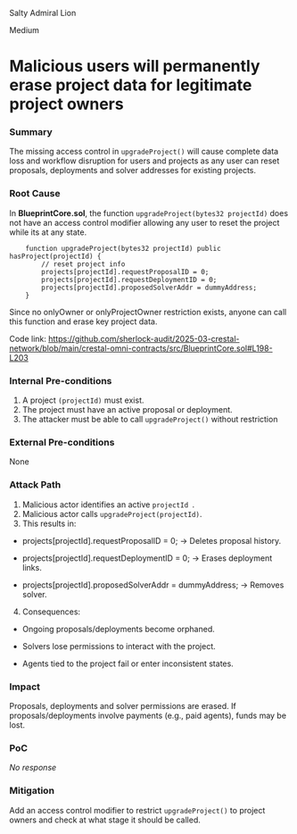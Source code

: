 Salty Admiral Lion

Medium

# Malicious users will permanently erase project data for legitimate project owners

### Summary

 The missing access control in `upgradeProject()` will cause complete data loss and workflow disruption for users and projects as any user can reset proposals, deployments and solver addresses for existing projects.

### Root Cause

In **BlueprintCore.sol**, the function `upgradeProject(bytes32 projectId)` does not have an access control modifier allowing any user to reset the project while its at any state.

```solidity
    function upgradeProject(bytes32 projectId) public hasProject(projectId) {
        // reset project info
        projects[projectId].requestProposalID = 0;
        projects[projectId].requestDeploymentID = 0;
        projects[projectId].proposedSolverAddr = dummyAddress;
    }
```
Since no onlyOwner or onlyProjectOwner restriction exists, anyone can call this function and erase key project data.

Code link:
https://github.com/sherlock-audit/2025-03-crestal-network/blob/main/crestal-omni-contracts/src/BlueprintCore.sol#L198-L203

### Internal Pre-conditions

1. A project `(projectId)` must exist.
2. The project must have an active proposal or deployment.
3. The attacker must be able to call `upgradeProject()` without restriction

### External Pre-conditions

None

### Attack Path

1. Malicious actor identifies an active `projectId `.
2. Malicious actor calls `upgradeProject(projectId)`.
3. This results in:

- projects[projectId].requestProposalID = 0; → Deletes proposal history.

- projects[projectId].requestDeploymentID = 0; → Erases deployment links.

- projects[projectId].proposedSolverAddr = dummyAddress; → Removes solver.

4. Consequences:

- Ongoing proposals/deployments become orphaned.

- Solvers lose permissions to interact with the project.

- Agents tied to the project fail or enter inconsistent states.


### Impact

Proposals, deployments and solver permissions are erased.
If proposals/deployments involve payments (e.g., paid agents), funds may be lost.

### PoC

_No response_

### Mitigation

Add an access control modifier to restrict `upgradeProject()` to project owners and check at what stage it should be called.